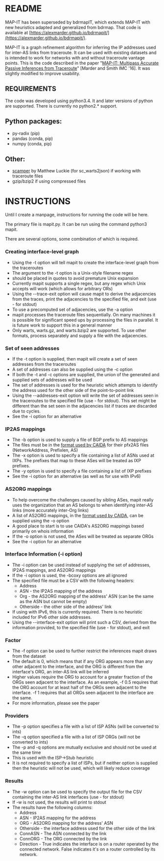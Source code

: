 # README
MAP-IT has been superseded by bdrmapIT, which extends MAP-IT with new heuristics adapted and generalized from bdrmap.
That code is available at [https://alexmarder.github.io/bdrmapit/](https://alexmarder.github.io/bdrmapit/).

MAP-IT is a graph refinement algorithm for inferring the IP addresses used for inter-AS links from traceroute.
It can be used with existing datasets and is intended to work for networks with and without traceroute vantage points.
This is the code described in the paper "[MAP-IT: Multipass Accurate Passive Inferences from Traceroute](http://www.seas.upenn.edu/~amarder/aslinks.html)" [Marder and Smith IMC '16].
It was slightly modified to improve usability.

## REQUIREMENTS
The code was developed using python3.4.
It and later versions of python are supported.
There is currently no python2.* support.

## Python packages:
- py-radix (pip)
- pandas (conda, pip)
- numpy (conda, pip)

## Other:
- [scamper](https://www.caida.org/tools/measurement/scamper/) by Matthew Luckie (for sc_warts2json) if working with traceroute files
- gzip/bzip2 if using compressed files

# INSTRUCTIONS
Until I create a manpage, instructions for running the code will be here.

The primary file is mapit.py.
It can be run using the command python3 mapit.

There are several options, some combination of which is required.

### Creating interface-level graph
- Using the -t <regex> option will tell mapit to create the interface-level graph from the traceroutes
- The argument to the -t option is a Unix-style filename regex
- <regex> should be placed in quotes to avoid premature Unix expansion
- Currently mapit supports a single regex, but any regex which Unix accepts will work (which allows for arbitrary ORs)
- Using the --trace-exit <filename> option will cause mapit to derive the adjacencies from the traces, print the adjacencies to the specified file, and exit (use - for stdout)
- To use a precomputed set of adjacencies, use the -a <filename> option
- mapit processes the traceroute files sequentially. On many machines it is possible for significant speed ups by processing the files in parallel. It is future work to support this in a general manner
- Only warts, warts.gz, and warts.bzip2 are supported. To use other formats, process separately and supply a file with the adjacencies.

### Set of seen addresses
- If the -t option is supplied, then mapit will create a set of seen addresses from the traceroutes
- A set of addresses can also be supplied using the -c <filename> option
- If both the -t and -c options are supplied, the union of the generated and supplied sets of addresses will be used
- The set of addresses is used for the heuristic which attempts to identify the address used for the other side of the point-to-point link
- Using the --addresses-exit <filename> option will write the set of addresses seen in the traceroutes to the specified file (use - for stdout). This set might be different than the set seen in the adjacencies list if traces are discarded due to cycles.
- See the -i option for an alternative

### IP2AS mappings
- The -b <filename> option is used to supply a file of BGP prefix to AS mappings
- The files must be in the [format used by CAIDA](http://data.caida.org/datasets/routing/routeviews-prefix2as/README.txt) for their pfx2AS files (NetworkAddress, Prefixlen, AS)
- The -x <filename> option is used to specify a file containing a list of ASNs used at IXPs. The prefixes that map to these ASes will be treated as IXP prefixes.
- The -y <filename> option is used to specify a file containing a list of IXP prefixes
- See the -i option for an alternative (as well as for use with IPv6)

### AS2ORG mappings
- To help overcome the challenges caused by sibling ASes, mapit really uses the organization that an AS belongs to when identifying inter-AS links (more accurately inter-Org links)
- A list of AS2ORG mappings, in the [format used by CAIDA](http://data.caida.org/datasets/as-organizations/README.txt), can be supplied using the -o <filename> option
- A good place to start is to use CAIDA's AS2ORG mappings based primarily on whois information
- If the -o option is not used, the ASes will be treated as separate ORGs
- See the -i option for an alternative

### Interface Information (-i option)
- The -i <filename> option can be used instead of supplying the set of addresses, IP2AS mappings, and AS2ORG mappings
- If the -i option is used, the -bcoxy options are all ignored
- The specified file must be a CSV with the following headers:
  * Address
  * ASN - the IP2AS mapping of the address
  * Org - the AS2ORG mapping of the address' ASN (can be the same as the ASN but cannot be empty)
  * Otherside - the other side of the address' link
- If using with IPv6, this is currently required. There is no heuristic included for IPv6 other side addresses.
- Using the --interface-exit <filename> option will print such a CSV, derived from the information provided, to the specified file (use - for stdout), and exit

### Factor
- The -f <float> option can be used to further restrict the inferences mapit draws from the dataset
- The default is 0, which means that if any ORG appears more than any other adjacent to the interface, and the ORG is different from the interface's ORG, an inter-AS link will be inferred
- Higher values require the ORG to account for a greater fraction of the ORGs seen adjacent to the interface. As an example, -f 0.5 requires that the ORG account for at least half of the ORGs seen adjacent to the interface. -f 1 requires that all ORGs seen adjacent to the interface are the same.
- For more information, please see the paper

### Providers
- The -p <filename> option specifies a file with a list of ISP ASNs (will be converted to ints)
- The -q <filename> option specified a file with a list of ISP ORGs (will not be converted to ints)
- The -p and -q options are mutually exclusive and should not be used at the same time
- This is used with the ISP->Stub heuristic
- It is not required to specify a list of ISPs, but if neither option is supplied then the heuristic will not be used, which will likely reduce coverage

### Results
- The -w <filename> option can be used to specify the output file for the CSV containing the inter-AS link interfaces (use - for stdout)
- If -w is not used, the results will print to stdout
- The results have the following columns:
  * Address
  * ASN - IP2AS mapping for the address
  * ORG - AS2ORG mapping for the address' ASN
  * Otherside - the interface address used for the other side of the link
  * ConnASN - The ASN connected by the link
  * ConnORG - The ORG connected by the link
  * Direction - True indicates the interface is on a router operated by the connected network. False indicates it's on a router controlled by its network.

